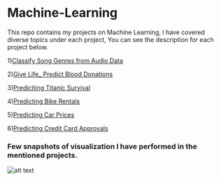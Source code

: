 # Machine-Learning

This repo contains my projects on Machine Learning, I have covered diverse topics under each project, You can see the description for each project below.

1)[Classify Song Genres from Audio Data](https://github.com/ammarshaikh123/Projects-on-Machine-Learning/tree/master/Classify%20Song%20Genres%20from%20Audio%20Data)



2)[Give Life_ Predict Blood Donations](https://github.com/ammarshaikh123/Projects-on-Machine-Learning/tree/master/Give%20Life_%20Predict%20Blood%20Donations)


3)[Prediciting Titanic Survival](https://github.com/ammarshaikh123/Projects-on-Machine-Learning/tree/master/Prediciting%20Titanic%20Survival)


4)[Predicting Bike Rentals](https://github.com/ammarshaikh123/Projects-on-Machine-Learning/tree/master/Predicting%20Bike%20Rentals)


5)[Predicting Car Prices](https://github.com/ammarshaikh123/Projects-on-Machine-Learning/tree/master/Predicting%20Car%20Prices)


6)[Predicting Credit Card Approvals](https://github.com/ammarshaikh123/Projects-on-Machine-Learning/tree/master/Predicting%20Credit%20Card%20Approvals)




### Few snapshots of visualization I have performed in the mentioned projects.

![alt text](https://github.com/ammarshaikh123/Projects-on-Machine-Learning/blob/master/ML.png)
